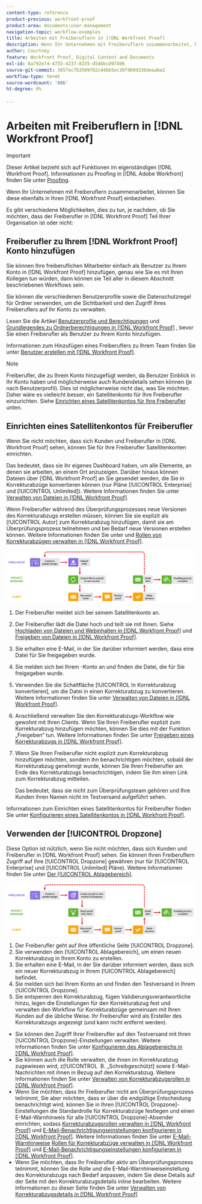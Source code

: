 ```yaml
---
content-type: reference
product-previous: workfront-proof
product-area: documents;user-management
navigation-topic: workflow-examples
title: Arbeiten mit Freiberuflern in [!DNL Workfront Proof]
description: Wenn Ihr Unternehmen mit Freiberuflern zusammenarbeitet, können Sie diese ebenfalls in  [!DNL Workfront Proof]  Prozess einbeziehen.
author: Courtney
feature: Workfront Proof, Digital Content and Documents
exl-id: 8a792e74-4755-4237-8155-d54bbcd97496
source-git-commit: 3657ec7b3509f82c44b65ec39f909d336deaaba2
workflow-type: tm+mt
source-wordcount: '886'
ht-degree: 0%

---
```


# Arbeiten mit Freiberuflern in [!DNL Workfront Proof]

>[!IMPORTANT]
>
>Dieser Artikel bezieht sich auf Funktionen im eigenständigen [!DNL Workfront Proof]. Informationen zu Proofing in [!DNL Adobe Workfront] finden Sie unter [Proofing](../../../review-and-approve-work/proofing/proofing.md).

Wenn Ihr Unternehmen mit Freiberuflern zusammenarbeitet, können Sie diese ebenfalls in Ihren [!DNL Workfront Proof] einbeziehen.

Es gibt verschiedene Möglichkeiten, dies zu tun, je nachdem, ob Sie möchten, dass der Freiberufler in [!DNL Workfront Proof] Teil Ihrer Organisation ist oder nicht:

## Freiberufler zu Ihrem [!DNL Workfront Proof] Konto hinzufügen

Sie können Ihre freiberuflichen Mitarbeiter einfach als Benutzer zu Ihrem Konto in [!DNL Workfront Proof] hinzufügen, genau wie Sie es mit Ihren Kollegen tun würden, dann können sie Teil aller in diesem Abschnitt beschriebenen Workflows sein.

Sie können die verschiedenen Benutzerprofile sowie die Datenschutzregel für Ordner verwenden, um die Sichtbarkeit und den Zugriff Ihres Freiberuflers auf Ihr Konto zu verwalten.

Lesen Sie die Artikel [Benutzerprofile und Berechtigungen](https://support.workfront.com/hc/https://support.workfront.com/hc/en-us/articles/115004087428-User-profiles-and-permissions) und [Grundlegendes zu Ordnerberechtigungen in [!DNL Workfront Proof]](../../../workfront-proof/wp-work-proofsfiles/organize-your-work/folder-permissions.md) , bevor Sie einen Freiberufler als Benutzer zu Ihrem Konto hinzufügen.

Informationen zum Hinzufügen eines Freiberuflers zu Ihrem Team finden Sie unter [Benutzer erstellen mit [!DNL Workfront Proof]](../../../workfront-proof/wp-mnguserscontacts/users/create-users.md).

>[!NOTE]
>
>Freiberufler, die zu Ihrem Konto hinzugefügt werden, da Benutzer Einblick in Ihr Konto haben und möglicherweise auch Kundendetails sehen können (je nach Benutzerprofil). Dies ist möglicherweise nicht das, was Sie möchten. Daher wäre es vielleicht besser, ein Satellitenkonto für Ihre Freiberufler einzurichten. Siehe [Einrichten eines Satellitenkontos für Ihre Freiberufler](https://support.workfront.com/knowledge/articles/115004259868/en-us?brand_id=662728&amp;return_to=%2Fhc%2Fen-us%2Farticles%2F115004259868#Option-B---set-up-a-satellite-account-for-your-freelancers) unten.

## Einrichten eines Satellitenkontos für Freiberufler

Wenn Sie nicht möchten, dass sich Kunden und Freiberufler in [!DNL Workfront Proof] sehen, können Sie für Ihre Freiberufler Satellitenkonten einrichten.

Das bedeutet, dass sie ihr eigenes Dashboard haben, um alle Elemente, an denen sie arbeiten, an einem Ort anzuzeigen. Darüber hinaus können Dateien über [!DNL Workfront Proof] an Sie gesendet werden, die Sie in Korrekturabzüge konvertieren können (nur Pläne [!UICONTROL Enterprise] und [!UICONTROL Unlimited]). Weitere Informationen finden Sie unter [Verwalten von Dateien in [!DNL Workfront Proof]](../../../workfront-proof/wp-work-proofsfiles/manage-your-work/manage-files.md).

Wenn Freiberufler während des Überprüfungsprozesses neue Versionen des Korrekturabzugs erstellen müssen, können Sie sie explizit als [!UICONTROL Autor] zum Korrekturabzug hinzufügen, damit sie am Überprüfungsprozess teilnehmen und bei Bedarf neue Versionen erstellen können. Weitere Informationen finden Sie unter und [Rollen von Korrekturabzügen verwalten in [!DNL Workfront Proof]](../../../workfront-proof/wp-work-proofsfiles/share-proofs-and-files/manage-proof-roles.md).

![freelancers_-_option_B.png](assets/freelancers_-_option_B.png)

1. Der Freiberufler meldet sich bei seinem Satellitenkonto an.
1. Der Freiberufler lädt die Datei hoch und teilt sie mit Ihnen. Siehe [Hochladen von Dateien und Webinhalten in [!DNL Workfront Proof]](../../../workfront-proof/wp-work-proofsfiles/create-proofs-and-files/upload-files-web-content.md) und [Freigeben von Dateien in [!DNL Workfront Proof]](../../../workfront-proof/wp-work-proofsfiles/share-proofs-and-files/share-files.md).

1. Sie erhalten eine E-Mail, in der Sie darüber informiert werden, dass eine Datei für Sie freigegeben wurde.
1. Sie melden sich bei Ihrem -Konto an und finden die Datei, die für Sie freigegeben wurde.
1. Verwenden Sie die Schaltfläche [!UICONTROL In Korrekturabzug konvertieren], um die Datei in einen Korrekturabzug zu konvertieren. Weitere Informationen finden Sie unter [Verwalten von Dateien in [!DNL Workfront Proof]](../../../workfront-proof/wp-work-proofsfiles/manage-your-work/manage-files.md).
1. Anschließend verwalten Sie den Korrekturabzugs-Workflow wie gewohnt mit Ihren Clients. Wenn Sie Ihren Freiberufler explizit zum Korrekturabzug hinzufügen möchten, können Sie dies mit der Funktion „Freigeben“ tun. Weitere Informationen finden Sie unter [Freigeben eines Korrekturabzugs in [!DNL Workfront Proof]](../../../workfront-proof/wp-work-proofsfiles/share-proofs-and-files/share-proof.md).
1. Wenn Sie Ihren Freiberufler nicht explizit zum Korrekturabzug hinzufügen möchten, sondern ihn benachrichtigen möchten, sobald der Korrekturabzug genehmigt wurde, können Sie Ihren Freiberufler am Ende des Korrekturabzugs benachrichtigen, indem Sie ihm einen Link zum Korrekturabzug mitteilen.

   Das bedeutet, dass sie nicht zum Überprüfungsteam gehören und Ihre Kunden ihren Namen nicht im Testversand aufgeführt sehen.

Informationen zum Einrichten eines Satellitenkontos für Freiberufler finden Sie unter [Konfigurieren eines Satellitenkontos in [!DNL Workfront Proof]](../../../workfront-proof/wp-acct-admin/satellite-accounts/configure-sat-acct-in-wp.md).

## Verwenden der [!UICONTROL Dropzone]

Diese Option ist nützlich, wenn Sie nicht möchten, dass sich Kunden und Freiberufler in [!DNL Workfront Proof] sehen. Sie können Ihren Freiberuflern Zugriff auf Ihre [!UICONTROL Dropzone] gewähren (nur für [!UICONTROL Enterprise] und [!UICONTROL Unlimited] Pläne). Weitere Informationen finden Sie unter [Der [!UICONTROL Ablagebereich]](../../../workfront-proof/wp-work-proofsfiles/create-proofs-and-files/dropzone.md).

![freelancers_-_option_C_-_dropzone.png](assets/freelancers_-_option_C_-_dropzone.png)

1. Der Freiberufler geht auf Ihre öffentliche Seite [!UICONTROL Dropzone].
1. Sie verwenden den [!UICONTROL Ablagebereich], um einen neuen Korrekturabzug in Ihrem Konto zu erstellen.
1. Sie erhalten eine E-Mail, in der Sie darüber informiert werden, dass sich ein neuer Korrekturabzug in Ihrem [!UICONTROL Ablagebereich] befindet.
1. Sie melden sich bei Ihrem Konto an und finden den Testversand in Ihrem [!UICONTROL Dropzone].
1. Sie entsperren den Korrekturabzug, fügen Validierungsverantwortliche hinzu, legen die Einstellungen für den Korrekturabzug fest und verwalten den Workflow für Korrekturabzüge gemeinsam mit Ihren Kunden auf die übliche Weise. Ihr Freiberufler wird als Ersteller des Korrekturabzugs angezeigt (und kann nicht entfernt werden).

* Sie können den Zugriff Ihrer Freiberufler auf den Testversand mit Ihren [!UICONTROL Dropzone]-Einstellungen verwalten. Weitere Informationen finden Sie unter [Konfigurieren des Ablagebereichs in [!DNL Workfront Proof]](../../../workfront-proof/wp-acct-admin/account-settings/configure-dropzone-in-wp.md).
* Sie können auch die Rolle verwalten, die ihnen im Korrekturabzug zugewiesen wird, z[!UICONTROL &#x200B; B. „Schreibgeschützt] sowie E-Mail-Nachrichten mit ihnen in Bezug auf den Korrekturabzug. Weitere Informationen finden Sie unter [Verwalten von Korrekturabzugsrollen in [!DNL Workfront Proof]](../../../workfront-proof/wp-work-proofsfiles/share-proofs-and-files/manage-proof-roles.md).
* Wenn Sie möchten, dass Ihr Freiberufler nicht am Überprüfungsprozess teilnimmt, Sie aber möchten, dass er über die endgültige Entscheidung benachrichtigt wird, können Sie in Ihren [!UICONTROL Dropzone]-Einstellungen die Standardrolle für Korrekturabzüge festlegen und einen E-Mail-Warnhinweis für alle [!UICONTROL Dropzone]-Absender einrichten, sodass [Korrekturabzugsrollen verwalten in [!DNL Workfront Proof]](../../../workfront-proof/wp-work-proofsfiles/share-proofs-and-files/manage-proof-roles.md) und [E-Mail-Benachrichtigungseinstellungen konfigurieren in [!DNL Workfront Proof]](../../../workfront-proof/wp-emailsntfctns/email-alerts/config-email-notification-settings-wp.md). Weitere Informationen finden Sie unter [E-Mail-Warnhinweise](https://support.workfront.com/hc/en-us/sections/115000911867-Email-alerts) [Rollen für Korrekturabzüge verwalten in [!DNL Workfront Proof]](../../../workfront-proof/wp-work-proofsfiles/share-proofs-and-files/manage-proof-roles.md) und [E-Mail-Benachrichtigungseinstellungen konfigurieren in [!DNL Workfront Proof]](../../../workfront-proof/wp-emailsntfctns/email-alerts/config-email-notification-settings-wp.md).
* Wenn Sie möchten, dass Ihr Freiberufler aktiv am Überprüfungsprozess teilnimmt, können Sie die Rolle und die E-Mail-Warnhinweiseinstellung des Korrekturabzugs nach Bedarf anpassen, indem Sie diese Details auf der Seite mit den Korrekturabzugsdetails inline bearbeiten. Weitere Informationen zu dieser Seite finden Sie unter [Verwalten von Korrekturabzugsdetails in [!DNL Workfront Proof]](../../../workfront-proof/wp-work-proofsfiles/manage-your-work/manage-proof-details.md)
